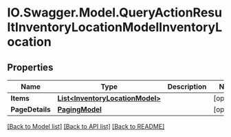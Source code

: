 # IO.Swagger.Model.QueryActionResultInventoryLocationModelInventoryLocation
## Properties

Name | Type | Description | Notes
------------ | ------------- | ------------- | -------------
**Items** | [**List&lt;InventoryLocationModel&gt;**](InventoryLocationModel.md) |  | [optional] 
**PageDetails** | [**PagingModel**](PagingModel.md) |  | [optional] 

[[Back to Model list]](../README.md#documentation-for-models) [[Back to API list]](../README.md#documentation-for-api-endpoints) [[Back to README]](../README.md)

